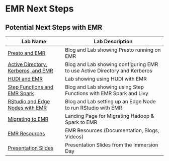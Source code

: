 # EMR Next Steps

## Potential Next Steps with EMR
|Lab Name |Lab Description |
|---- | ----|
|[Presto and EMR](https://aws.amazon.com/blogs/big-data/easily-manage-table-metadata-for-presto-running-on-amazon-emr-using-the-aws-glue-data-catalog/) |Blog and Lab showing Presto running on EMR ||[Spot and EMR](https://ec2spotworkshops.com/running_spark_apps_with_emr_on_spot_instances.html) |Lab showing EMR with Spot Instances |
|[Active Directory, Kerberos, and EMR](https://aws.amazon.com/blogs/big-data/use-kerberos-authentication-to-integrate-amazon-emr-with-microsoft-active-directory/) |Blog and Lab showing configuring EMR to use Active Directory and Kerberos |
|[HUDI and EMR](https://incremental-data-processing-on-amazonemr.workshop.aws/en) |Lab showing using HUDI with EMR |
|[Step Functions and EMR Spark](https://aws.amazon.com/blogs/big-data/orchestrate-apache-spark-applications-using-aws-step-functions-and-apache-livy/) |Blog and Lab showing using Step Functions with EMR Spark and Livy |
|[RStudio and Edge Nodes with EMR](https://aws.amazon.com/blogs/big-data/launch-an-edge-node-for-amazon-emr-to-run-rstudio/) |Blog and Lab setting up an Edge Node to run RStudio with EMR |
|[Migrating to EMR](https://aws.amazon.com/emr/emr-migration/) |Landing Page for Migrating Hadoop & Spark to EMR |
|[EMR Resources](https://aws.amazon.com/emr/resources/) |EMR Resources (Documentation, Blogs, Videos) |
|[Presentation Slides](https://github.com/dbayardAWS/EMRintro/raw/master/EMR%20Immersion%20Day.pdf) |Presentation Slides from the Immersion Day |